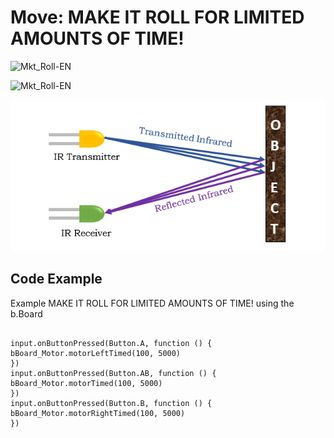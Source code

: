 # Move:  MAKE IT ROLL FOR LIMITED AMOUNTS OF TIME!

![Mkt_Roll-EN](https://github.com/Brilliant-Labs/bboard-tutorials-cards/blob/master/5_Move/Move5/Mkt_Roll-EN.png?raw=true "Mkt_Roll-EN")

![Mkt_Roll-EN](https://github.com/Brilliant-Labs/bboard-tutorials-v3/blob/master/bboard-tutorials-cards/5_Move/Move5/Mkt_Roll-EN.png?raw=true "Mkt_Roll-EN")

![Magic](https://github.com/Brilliant-Labs/bboard-tutorials-v3/blob/master/ir-distance/IRpic.png?raw=true "A magician's assistant")

## Code Example

Example MAKE IT ROLL FOR LIMITED AMOUNTS OF TIME! using the b.Board

```blocks

input.onButtonPressed(Button.A, function () {
bBoard_Motor.motorLeftTimed(100, 5000)
})
input.onButtonPressed(Button.AB, function () {
bBoard_Motor.motorTimed(100, 5000)
})
input.onButtonPressed(Button.B, function () {
bBoard_Motor.motorRightTimed(100, 5000)
})

```
